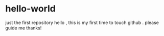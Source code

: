 # hello-world
just the first repository
hello , this is my first time to touch github . please guide me thanks!
